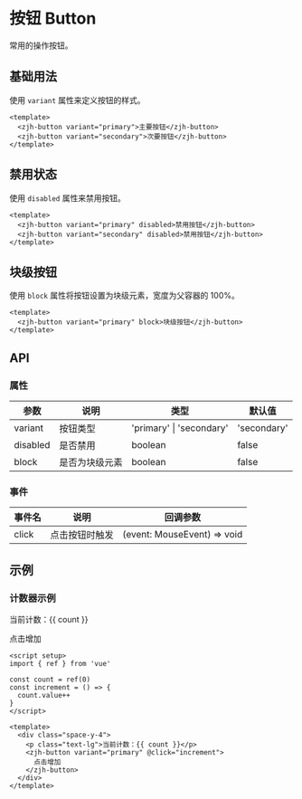 # 按钮 Button

常用的操作按钮。

## 基础用法

使用 `variant` 属性来定义按钮的样式。

```vue
<template>
  <zjh-button variant="primary">主要按钮</zjh-button>
  <zjh-button variant="secondary">次要按钮</zjh-button>
</template>
```

## 禁用状态

使用 `disabled` 属性来禁用按钮。

```vue
<template>
  <zjh-button variant="primary" disabled>禁用按钮</zjh-button>
  <zjh-button variant="secondary" disabled>禁用按钮</zjh-button>
</template>
```

## 块级按钮

使用 `block` 属性将按钮设置为块级元素，宽度为父容器的 100%。

```vue
<template>
  <zjh-button variant="primary" block>块级按钮</zjh-button>
</template>
```

## API

### 属性

| 参数 | 说明 | 类型 | 默认值 |
| --- | --- | --- | --- |
| variant | 按钮类型 | 'primary' \| 'secondary' | 'secondary' |
| disabled | 是否禁用 | boolean | false |
| block | 是否为块级元素 | boolean | false |

### 事件

| 事件名 | 说明 | 回调参数 |
| --- | --- | --- |
| click | 点击按钮时触发 | (event: MouseEvent) => void |

## 示例

<script setup>
import { ref } from 'vue'

const count = ref(0)
const increment = () => {
  count.value++
}
</script>

### 计数器示例

<div class="space-y-4">
  <p class="text-lg">当前计数：{{ count }}</p>
  <zjh-button variant="primary" @click="increment">点击增加</zjh-button>
</div>

```vue
<script setup>
import { ref } from 'vue'

const count = ref(0)
const increment = () => {
  count.value++
}
</script>

<template>
  <div class="space-y-4">
    <p class="text-lg">当前计数：{{ count }}</p>
    <zjh-button variant="primary" @click="increment">
      点击增加
    </zjh-button>
  </div>
</template>
```
